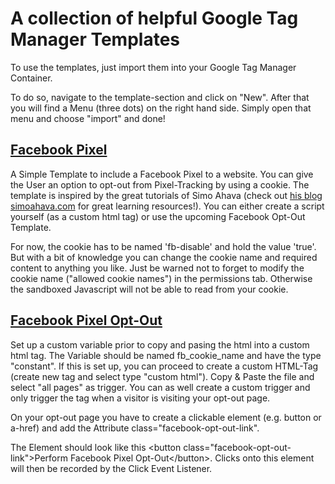 # A collection of helpful Google Tag Manager Templates

To use the templates, just import them into your Google Tag Manager Container.

To do so, navigate to the template-section and click on "New".
After that you will find a Menu (three dots) on the right hand side. Simply open that menu and choose "import" and done!

## [Facebook Pixel](template.tpl)
A Simple Template to include a Facebook Pixel to a website. You can give the User an option to opt-out from Pixel-Tracking by using a cookie. The template is inspired by the great tutorials of Simo Ahava (check out <a href="https://simoahava.com">his blog simoahava.com</a> for great learning resources!).
You can either create a script yourself (as a custom html tag) or use the upcoming Facebook Opt-Out Template.

For now, the cookie has to be named 'fb-disable' and hold the value 'true'. But with a bit of knowledge you can change the cookie name and required content to anything you like. Just be warned not to forget to modify the cookie name ("allowed cookie names") in the permissions tab. Otherwise the sandboxed Javascript will not be able to read from your cookie.

## [Facebook Pixel Opt-Out](facebook_pixel_opt-out.html)

Set up a custom variable prior to copy and pasing the html into a custom html tag. The Variable should be named fb_cookie_name and have the type "constant". If this is set up, you can proceed to create a custom HTML-Tag (create new tag and select type "custom html"). Copy & Paste the file and select "all pages" as trigger. You can as well create a custom trigger and only trigger the tag when a visitor is visiting your opt-out page.

On your opt-out page you have to create a clickable element (e.g. button or a-href) and add the Attribute class="facebook-opt-out-link".

The Element should look like this &lt;button class="facebook-opt-out-link"&gt;Perform Facebook Pixel Opt-Out&lt;/button&gt;. Clicks onto this element will then be recorded by the Click Event Listener.
